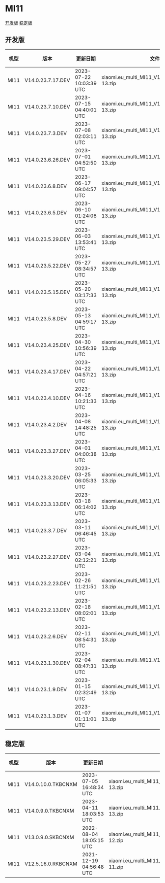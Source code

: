 # MI11
[开发版](#开发版)  [稳定版](#稳定版)
## 开发版
| 机型 | 版本 | 更新日期 | 文件名 | 大小 | 下载链接 |
| ---- | ---- | ---- | ---- | ---- | ---- |
| MI11 | V14.0.23.7.17.DEV | 2023-07-22 10:03:39 UTC | xiaomi.eu_multi_MI11_V14.0.23.7.17.DEV_v14-13.zip | 4.9 GB | [SourceForge](https://sourceforge.net/projects/xiaomi-eu-multilang-miui-roms/files/xiaomi.eu/MIUI-WEEKLY-RELEASES/V14.0.23.7.17.DEV/xiaomi.eu_multi_MI11_V14.0.23.7.17.DEV_v14-13.zip/download) |
| MI11 | V14.0.23.7.10.DEV | 2023-07-15 04:40:01 UTC | xiaomi.eu_multi_MI11_V14.0.23.7.10.DEV_v14-13.zip | 4.9 GB | [SourceForge](https://sourceforge.net/projects/xiaomi-eu-multilang-miui-roms/files/xiaomi.eu/MIUI-WEEKLY-RELEASES/V14.0.23.7.10.DEV/xiaomi.eu_multi_MI11_V14.0.23.7.10.DEV_v14-13.zip/download) |
| MI11 | V14.0.23.7.3.DEV | 2023-07-08 02:03:11 UTC | xiaomi.eu_multi_MI11_V14.0.23.7.3.DEV_v14-13.zip | 4.9 GB | [SourceForge](https://sourceforge.net/projects/xiaomi-eu-multilang-miui-roms/files/xiaomi.eu/MIUI-WEEKLY-RELEASES/V14.0.23.7.3.DEV/xiaomi.eu_multi_MI11_V14.0.23.7.3.DEV_v14-13.zip/download) |
| MI11 | V14.0.23.6.26.DEV | 2023-07-01 04:52:50 UTC | xiaomi.eu_multi_MI11_V14.0.23.6.26.DEV_v14-13.zip | 4.9 GB | [SourceForge](https://sourceforge.net/projects/xiaomi-eu-multilang-miui-roms/files/xiaomi.eu/MIUI-WEEKLY-RELEASES/V14.0.23.6.26.DEV/xiaomi.eu_multi_MI11_V14.0.23.6.26.DEV_v14-13.zip/download) |
| MI11 | V14.0.23.6.8.DEV | 2023-06-17 09:04:57 UTC | xiaomi.eu_multi_MI11_V14.0.23.6.8.DEV_v14-13.zip | 4.8 GB | [SourceForge](https://sourceforge.net/projects/xiaomi-eu-multilang-miui-roms/files/xiaomi.eu/MIUI-WEEKLY-RELEASES/V14.0.23.6.8.DEV/xiaomi.eu_multi_MI11_V14.0.23.6.8.DEV_v14-13.zip/download) |
| MI11 | V14.0.23.6.5.DEV | 2023-06-10 01:24:08 UTC | xiaomi.eu_multi_MI11_V14.0.23.6.5.DEV_v14-13.zip | 4.8 GB | [SourceForge](https://sourceforge.net/projects/xiaomi-eu-multilang-miui-roms/files/xiaomi.eu/MIUI-WEEKLY-RELEASES/V14.0.23.6.5.DEV/xiaomi.eu_multi_MI11_V14.0.23.6.5.DEV_v14-13.zip/download) |
| MI11 | V14.0.23.5.29.DEV | 2023-06-03 13:53:41 UTC | xiaomi.eu_multi_MI11_V14.0.23.5.29.DEV_v14-13.zip | 4.9 GB | [SourceForge](https://sourceforge.net/projects/xiaomi-eu-multilang-miui-roms/files/xiaomi.eu/MIUI-WEEKLY-RELEASES/V14.0.23.5.29.DEV/xiaomi.eu_multi_MI11_V14.0.23.5.29.DEV_v14-13.zip/download) |
| MI11 | V14.0.23.5.22.DEV | 2023-05-27 08:34:57 UTC | xiaomi.eu_multi_MI11_V14.0.23.5.22.DEV_v14-13.zip | 4.9 GB | [SourceForge](https://sourceforge.net/projects/xiaomi-eu-multilang-miui-roms/files/xiaomi.eu/MIUI-WEEKLY-RELEASES/V14.0.23.5.22.DEV/xiaomi.eu_multi_MI11_V14.0.23.5.22.DEV_v14-13.zip/download) |
| MI11 | V14.0.23.5.15.DEV | 2023-05-20 03:17:33 UTC | xiaomi.eu_multi_MI11_V14.0.23.5.15.DEV_v14-13.zip | 4.9 GB | [SourceForge](https://sourceforge.net/projects/xiaomi-eu-multilang-miui-roms/files/xiaomi.eu/MIUI-WEEKLY-RELEASES/V14.0.23.5.15.DEV/xiaomi.eu_multi_MI11_V14.0.23.5.15.DEV_v14-13.zip/download) |
| MI11 | V14.0.23.5.8.DEV | 2023-05-13 04:59:17 UTC | xiaomi.eu_multi_MI11_V14.0.23.5.8.DEV_v14-13.zip | 4.8 GB | [SourceForge](https://sourceforge.net/projects/xiaomi-eu-multilang-miui-roms/files/xiaomi.eu/MIUI-WEEKLY-RELEASES/V14.0.23.5.8.DEV/xiaomi.eu_multi_MI11_V14.0.23.5.8.DEV_v14-13.zip/download) |
| MI11 | V14.0.23.4.25.DEV | 2023-04-30 10:56:39 UTC | xiaomi.eu_multi_MI11_V14.0.23.4.25.DEV_v14-13.zip | 4.8 GB | [SourceForge](https://sourceforge.net/projects/xiaomi-eu-multilang-miui-roms/files/xiaomi.eu/MIUI-WEEKLY-RELEASES/V14.0.23.4.25.DEV/xiaomi.eu_multi_MI11_V14.0.23.4.25.DEV_v14-13.zip/download) |
| MI11 | V14.0.23.4.17.DEV | 2023-04-22 04:57:21 UTC | xiaomi.eu_multi_MI11_V14.0.23.4.17.DEV_v14-13.zip | 4.9 GB | [SourceForge](https://sourceforge.net/projects/xiaomi-eu-multilang-miui-roms/files/xiaomi.eu/MIUI-WEEKLY-RELEASES/V14.0.23.4.17.DEV/xiaomi.eu_multi_MI11_V14.0.23.4.17.DEV_v14-13.zip/download) |
| MI11 | V14.0.23.4.10.DEV | 2023-04-16 10:21:33 UTC | xiaomi.eu_multi_MI11_V14.0.23.4.10.DEV_v14-13.zip | 4.9 GB | [SourceForge](https://sourceforge.net/projects/xiaomi-eu-multilang-miui-roms/files/xiaomi.eu/MIUI-WEEKLY-RELEASES/V14.0.23.4.10.DEV/xiaomi.eu_multi_MI11_V14.0.23.4.10.DEV_v14-13.zip/download) |
| MI11 | V14.0.23.4.2.DEV | 2023-04-08 14:48:25 UTC | xiaomi.eu_multi_MI11_V14.0.23.4.2.DEV_v14-13.zip | 4.9 GB | [SourceForge](https://sourceforge.net/projects/xiaomi-eu-multilang-miui-roms/files/xiaomi.eu/MIUI-WEEKLY-RELEASES/V14.0.23.4.2.DEV/xiaomi.eu_multi_MI11_V14.0.23.4.2.DEV_v14-13.zip/download) |
| MI11 | V14.0.23.3.27.DEV | 2023-04-01 04:00:38 UTC | xiaomi.eu_multi_MI11_V14.0.23.3.27.DEV_v14-13.zip | 4.9 GB | [SourceForge](https://sourceforge.net/projects/xiaomi-eu-multilang-miui-roms/files/xiaomi.eu/MIUI-WEEKLY-RELEASES/V14.0.23.3.27.DEV/xiaomi.eu_multi_MI11_V14.0.23.3.27.DEV_v14-13.zip/download) |
| MI11 | V14.0.23.3.20.DEV | 2023-03-25 06:05:33 UTC | xiaomi.eu_multi_MI11_V14.0.23.3.20.DEV_v14-13.zip | 4.9 GB | [SourceForge](https://sourceforge.net/projects/xiaomi-eu-multilang-miui-roms/files/xiaomi.eu/MIUI-WEEKLY-RELEASES/V14.0.23.3.20.DEV/xiaomi.eu_multi_MI11_V14.0.23.3.20.DEV_v14-13.zip/download) |
| MI11 | V14.0.23.3.13.DEV | 2023-03-18 06:14:02 UTC | xiaomi.eu_multi_MI11_V14.0.23.3.13.DEV_v14-13.zip | 4.9 GB | [SourceForge](https://sourceforge.net/projects/xiaomi-eu-multilang-miui-roms/files/xiaomi.eu/MIUI-WEEKLY-RELEASES/V14.0.23.3.13.DEV/xiaomi.eu_multi_MI11_V14.0.23.3.13.DEV_v14-13.zip/download) |
| MI11 | V14.0.23.3.7.DEV | 2023-03-11 06:46:45 UTC | xiaomi.eu_multi_MI11_V14.0.23.3.7.DEV_v14-13.zip | 4.9 GB | [SourceForge](https://sourceforge.net/projects/xiaomi-eu-multilang-miui-roms/files/xiaomi.eu/MIUI-WEEKLY-RELEASES/V14.0.23.3.7.DEV/xiaomi.eu_multi_MI11_V14.0.23.3.7.DEV_v14-13.zip/download) |
| MI11 | V14.0.23.2.27.DEV | 2023-03-04 02:12:21 UTC | xiaomi.eu_multi_MI11_V14.0.23.2.27.DEV_v14-13.zip | 4.9 GB | [SourceForge](https://sourceforge.net/projects/xiaomi-eu-multilang-miui-roms/files/xiaomi.eu/MIUI-WEEKLY-RELEASES/V14.0.23.2.27.DEV/xiaomi.eu_multi_MI11_V14.0.23.2.27.DEV_v14-13.zip/download) |
| MI11 | V14.0.23.2.23.DEV | 2023-02-26 11:21:51 UTC | xiaomi.eu_multi_MI11_V14.0.23.2.23.DEV_v14-13.zip | 4.9 GB | [SourceForge](https://sourceforge.net/projects/xiaomi-eu-multilang-miui-roms/files/xiaomi.eu/MIUI-WEEKLY-RELEASES/V14.0.23.2.23.DEV/xiaomi.eu_multi_MI11_V14.0.23.2.23.DEV_v14-13.zip/download) |
| MI11 | V14.0.23.2.13.DEV | 2023-02-18 08:02:01 UTC | xiaomi.eu_multi_MI11_V14.0.23.2.13.DEV_v14-13.zip | 4.9 GB | [SourceForge](https://sourceforge.net/projects/xiaomi-eu-multilang-miui-roms/files/xiaomi.eu/MIUI-WEEKLY-RELEASES/V14.0.23.2.13.DEV/xiaomi.eu_multi_MI11_V14.0.23.2.13.DEV_v14-13.zip/download) |
| MI11 | V14.0.23.2.6.DEV | 2023-02-11 08:54:31 UTC | xiaomi.eu_multi_MI11_V14.0.23.2.6.DEV_v14-13.zip | 4.9 GB | [SourceForge](https://sourceforge.net/projects/xiaomi-eu-multilang-miui-roms/files/xiaomi.eu/MIUI-WEEKLY-RELEASES/V14.0.23.2.6.DEV/xiaomi.eu_multi_MI11_V14.0.23.2.6.DEV_v14-13.zip/download) |
| MI11 | V14.0.23.1.30.DEV | 2023-02-04 08:47:31 UTC | xiaomi.eu_multi_MI11_V14.0.23.1.30.DEV_v14-13.zip | 4.9 GB | [SourceForge](https://sourceforge.net/projects/xiaomi-eu-multilang-miui-roms/files/xiaomi.eu/MIUI-WEEKLY-RELEASES/V14.0.23.1.30.DEV/xiaomi.eu_multi_MI11_V14.0.23.1.30.DEV_v14-13.zip/download) |
| MI11 | V14.0.23.1.9.DEV | 2023-01-15 02:32:49 UTC | xiaomi.eu_multi_MI11_V14.0.23.1.9.DEV_v14-13.zip | 4.7 GB | [SourceForge](https://sourceforge.net/projects/xiaomi-eu-multilang-miui-roms/files/xiaomi.eu/MIUI-WEEKLY-RELEASES/V14.0.23.1.9.DEV/xiaomi.eu_multi_MI11_V14.0.23.1.9.DEV_v14-13.zip/download) |
| MI11 | V14.0.23.1.3.DEV | 2023-01-07 01:11:01 UTC | xiaomi.eu_multi_MI11_V14.0.23.1.3.DEV_v14-13.zip | 4.6 GB | [SourceForge](https://sourceforge.net/projects/xiaomi-eu-multilang-miui-roms/files/xiaomi.eu/MIUI-WEEKLY-RELEASES/V14.0.23.1.3.DEV/xiaomi.eu_multi_MI11_V14.0.23.1.3.DEV_v14-13.zip/download) |
## 稳定版
| 机型 | 版本 | 更新日期 | 文件名 | 大小 | 下载链接 |
| ---- | ---- | ---- | ---- | ---- | ---- |
| MI11 | V14.0.10.0.TKBCNXM | 2023-07-05 16:48:34 UTC | xiaomi.eu_multi_MI11_V14.0.10.0.TKBCNXM_v14-13.zip | 4.9 GB | [SourceForge](https://sourceforge.net/projects/xiaomi-eu-multilang-miui-roms/files/xiaomi.eu/MIUI-STABLE-RELEASES/MIUIv14/xiaomi.eu_multi_MI11_V14.0.10.0.TKBCNXM_v14-13.zip/download) |
| MI11 | V14.0.9.0.TKBCNXM | 2023-04-11 18:03:53 UTC | xiaomi.eu_multi_MI11_V14.0.9.0.TKBCNXM_v14-13.zip | 4.9 GB | [SourceForge](https://sourceforge.net/projects/xiaomi-eu-multilang-miui-roms/files/xiaomi.eu/MIUI-STABLE-RELEASES/MIUIv14/xiaomi.eu_multi_MI11_V14.0.9.0.TKBCNXM_v14-13.zip/download) |
| MI11 | V13.0.9.0.SKBCNXM | 2022-08-04 18:05:15 UTC | xiaomi.eu_multi_MI11_V13.0.9.0.SKBCNXM_v13-12.zip | 3.9 GB | [SourceForge](https://sourceforge.net/projects/xiaomi-eu-multilang-miui-roms/files/xiaomi.eu/MIUI-STABLE-RELEASES/MIUIv13/xiaomi.eu_multi_MI11_V13.0.9.0.SKBCNXM_v13-12.zip/download) |
| MI11 | V12.5.16.0.RKBCNXM | 2021-12-19 04:56:48 UTC | xiaomi.eu_multi_MI11_V12.5.16.0.RKBCNXM_v12-11.zip | 3.7 GB | [SourceForge](https://sourceforge.net/projects/xiaomi-eu-multilang-miui-roms/files/xiaomi.eu/MIUI-STABLE-RELEASES/MIUIv12/xiaomi.eu_multi_MI11_V12.5.16.0.RKBCNXM_v12-11.zip/download) |
